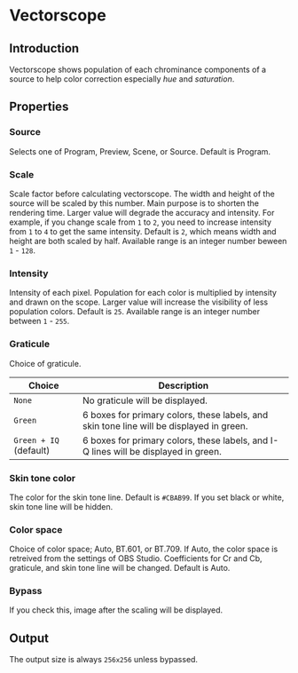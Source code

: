 # Vectorscope

## Introduction

Vectorscope shows population of each chrominance components of a source to help color correction especially *hue* and *saturation*.

## Properties

### Source

Selects one of Program, Preview, Scene, or Source.
Default is Program.

### Scale

Scale factor before calculating vectorscope.
The width and height of the source will be scaled by this number.
Main purpose is to shorten the rendering time.
Larger value will degrade the accuracy and intensity.
For example, if you change scale from `1` to `2`, you need to increase intensity from `1` to `4` to get the same intensity.
Default is `2`, which means width and height are both scaled by half. Available range is an integer number beween `1` - `128`.

### Intensity

Intensity of each pixel.
Population for each color is multiplied by intensity and drawn on the scope.
Larger value will increase the visibility of less population colors.
Default is `25`. Available range is an integer number between `1` - `255`.

### Graticule

Choice of graticule.

| Choice | Description |
|--------|-------------|
| `None` | No graticule will be displayed. |
| `Green` | 6 boxes for primary colors, these labels, and skin tone line will be displayed in green. |
| `Green + IQ` (default) | 6 boxes for primary colors, these labels, and I-Q lines will be displayed in green. |

### Skin tone color

The color for the skin tone line.
Default is `#CBAB99`.
If you set black or white, skin tone line will be hidden.

### Color space

Choice of color space; Auto, BT.601, or BT.709.
If Auto, the color space is retreived from the settings of OBS Studio.
Coefficients for Cr and Cb, graticule, and skin tone line will be changed.
Default is Auto.

### Bypass

If you check this, image after the scaling will be displayed.

## Output

The output size is always `256x256` unless bypassed.
